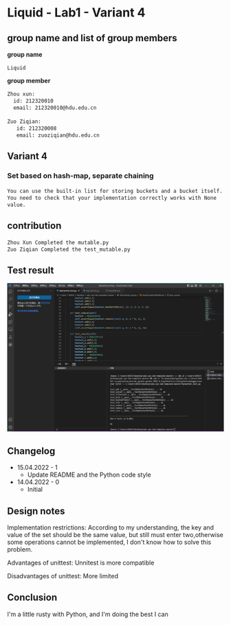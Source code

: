 # Liquid - Lab1 - Variant 4

## group name and list of group members

  **group name**

    Liquid

  **group member**

    Zhou xun:
      id: 212320010
      email: 212320010@hdu.edu.cn

    Zuo Ziqian:
       id: 212320008
       email: zuoziqian@hdu.edu.cn

## Variant 4

### Set based on hash-map, separate chaining

    You can use the built-in list for storing buckets and a bucket itself. 
    You need to check that your implementation correctly works with None value.

## contribution

    Zhou Xun Completed the mutable.py
    Zuo Ziqian Completed the test_mutable.py

## Test result

![Image](https://github.com/Zetazzq/edu-cpo-lab1-template/blob/main/MyHashSet_test.png)

## Changelog

  - 15.04.2022 - 1
    - Update README and the Python code style
  - 14.04.2022 - 0
    - Initial

## Design notes

  Implementation restrictions:
  According to my understanding, the key and value of the set should
  be the same value, but still must enter two,otherwise some
  operations cannot be implemented, I don't know how to
  solve this problem.

  Advantages of unittest:
  Unnitest is more compatible

  Disadvantages of unittest:
  More limited

## Conclusion

  I'm a little rusty with Python, and I'm doing the best I can
